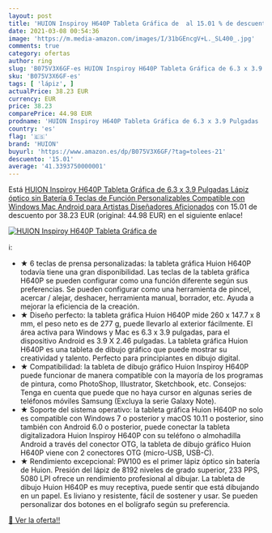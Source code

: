 ```yaml
---
layout: post
title: 'HUION Inspiroy H640P Tableta Gráfica de  al 15.01 % de descuento'
date: 2021-03-08 00:54:36
image: 'https://m.media-amazon.com/images/I/31bGEncgV+L._SL400_.jpg'
comments: true
category: ofertas
author: ring
slug: 'B075V3X6GF-es HUION Inspiroy H640P Tableta Gráfica de 6.3 x 3.9 Pulgadas...'
sku: 'B075V3X6GF-es'
tags: [ 'lápiz', ]
actualPrice: 38.23 EUR
currency: EUR
price: 38.23
comparePrice: 44.98 EUR
prodname: 'HUION Inspiroy H640P Tableta Gráfica de 6.3 x 3.9 Pulgadas  Lápiz óptico sin Batería  6 Teclas de Función Personalizables  Compatible con Windows  Mac  Android  para Artistas  Diseñadores  Aficionados'
country: 'es'
flag: '🇪🇸'
brand: 'HUION'
buyurl: 'https://www.amazon.es/dp/B075V3X6GF/?tag=tolees-21'
descuento: '15.01'
average: '41.3393750000001'
---
```


Está [HUION Inspiroy H640P Tableta Gráfica de 6.3 x 3.9 Pulgadas  Lápiz óptico sin Batería  6 Teclas de Función Personalizables  Compatible con Windows  Mac  Android  para Artistas  Diseñadores  Aficionados](https://www.amazon.es/dp/B075V3X6GF/?tag=tolees-21) con 15.01 de descuento por 38.23 EUR (original: 44.98 EUR) en el siguiente enlace!

[![HUION Inspiroy H640P Tableta Gráfica de ](https://m.media-amazon.com/images/I/31bGEncgV+L._SL400_.jpg)](https://www.amazon.es/dp/B075V3X6GF/?tag=tolees-21)

ℹ️:

- ★ 6 teclas de prensa personalizadas: la tableta gráfica Huion H640P todavía tiene una gran disponibilidad. Las teclas de la tableta gráfica H640P se pueden configurar como una función diferente según sus preferencias. Se pueden configurar como una herramienta de pincel, acercar / alejar, deshacer, herramienta manual, borrador, etc. Ayuda a mejorar la eficiencia de la creación.
- ★ Diseño perfecto: la tableta gráfica Huion H640P mide 260 x 147.7 x 8 mm, el peso neto es de 277 g, puede llevarlo al exterior fácilmente. El área activa para Windows y Mac es 6.3 x 3.9 pulgadas, para el dispositivo Android es 3.9 X 2.46 pulgadas. La tableta gráfica Huion H640P es una tableta de dibujo gráfico que puede mostrar su creatividad y talento. Perfecto para principiantes en dibujo digital.
- ★ Compatibilidad: la tableta de dibujo gráfico Huion Inspiroy H640P puede funcionar de manera compatible con la mayoría de los programas de pintura, como PhotoShop, Illustrator, Sketchbook, etc. Consejos: Tenga en cuenta que puede que no haya cursor en algunas series de teléfonos móviles Samsung (Excluya la serie Galaxy Note).
- ★ Soporte del sistema operativo: la tableta gráfica Huion H640P no solo es compatible con Windows 7 o posterior y macOS 10.11 o posterior, sino también con Android 6.0 o posterior, puede conectar la tableta digitalizadora Huion Inspiroy H640P con su teléfono o almohadilla Android a través del conector OTG, la tableta de dibujo gráfico Huion H640P viene con 2 conectores OTG (micro-USB, USB-C).
- ★ Rendimiento excepcional: PW100 es el primer lápiz óptico sin batería de Huion. Presión del lápiz de 8192 niveles de grado superior, 233 PPS, 5080 LPI ofrece un rendimiento profesional al dibujar. La tableta de dibujo Huion H640P es muy receptiva, puede sentir que está dibujando en un papel. Es liviano y resistente, fácil de sostener y usar. Se pueden personalizar dos botones en el bolígrafo según su preferencia.

[🛒 Ver la oferta!!](https://www.amazon.es/dp/B075V3X6GF/?tag=tolees-21)
